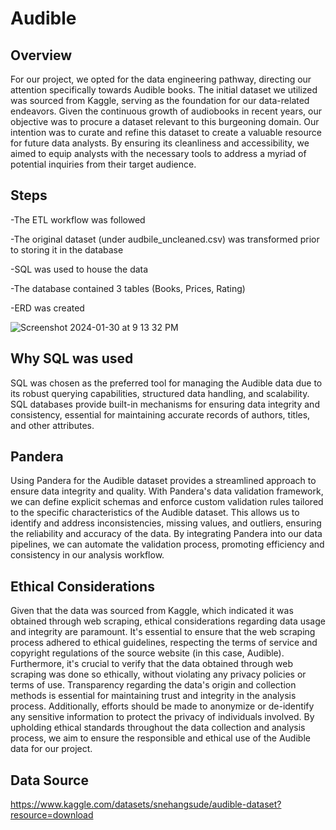 # Audible

## Overview
For our project, we opted for the data engineering pathway, directing our attention specifically towards Audible books. The initial dataset we utilized was sourced from Kaggle, serving as the foundation for our data-related endeavors. Given the continuous growth of audiobooks in recent years, our objective was to procure a dataset relevant to this burgeoning domain. Our intention was to curate and refine this dataset to create a valuable resource for future data analysts. By ensuring its cleanliness and accessibility, we aimed to equip analysts with the necessary tools to address a myriad of potential inquiries from their target audience.


## Steps
-The ETL workflow was followed

-The original dataset (under audbile_uncleaned.csv) was transformed prior to storing it in the database

-SQL was used to house the data

-The database contained 3 tables (Books, Prices, Rating) 

-ERD was created


![Screenshot 2024-01-30 at 9 13 32 PM](https://github.com/guoya35/Audible/assets/141586099/48d840b8-5bfb-4181-8ba1-2d9f3ca5046b)


## Why SQL was used
SQL was chosen as the preferred tool for managing the Audible data due to its robust querying capabilities, structured data handling, and scalability. SQL databases provide built-in mechanisms for ensuring data integrity and consistency, essential for maintaining accurate records of authors, titles, and other attributes.

## Pandera
Using Pandera for the Audible dataset provides a streamlined approach to ensure data integrity and quality. With Pandera's data validation framework, we can define explicit schemas and enforce custom validation rules tailored to the specific characteristics of the Audible dataset. This allows us to identify and address inconsistencies, missing values, and outliers, ensuring the reliability and accuracy of the data. By integrating Pandera into our data pipelines, we can automate the validation process, promoting efficiency and consistency in our analysis workflow.

## Ethical Considerations
Given that the data was sourced from Kaggle, which indicated it was obtained through web scraping, ethical considerations regarding data usage and integrity are paramount. It's essential to ensure that the web scraping process adhered to ethical guidelines, respecting the terms of service and copyright regulations of the source website (in this case, Audible). Furthermore, it's crucial to verify that the data obtained through web scraping was done so ethically, without violating any privacy policies or terms of use. Transparency regarding the data's origin and collection methods is essential for maintaining trust and integrity in the analysis process. Additionally, efforts should be made to anonymize or de-identify any sensitive information to protect the privacy of individuals involved. By upholding ethical standards throughout the data collection and analysis process, we aim to ensure the responsible and ethical use of the Audible data for our project.


## Data Source
https://www.kaggle.com/datasets/snehangsude/audible-dataset?resource=download
